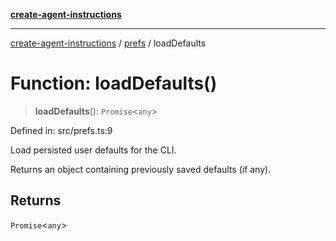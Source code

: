 [**create-agent-instructions**](/docs/api)

***

[create-agent-instructions](/docs/api/modules) / [prefs](/docs/api) / loadDefaults

# Function: loadDefaults()

> **loadDefaults**(): `Promise`\<`any`\>

Defined in: src/prefs.ts:9

Load persisted user defaults for the CLI.

Returns an object containing previously saved defaults (if any).

## Returns

`Promise`\<`any`\>
